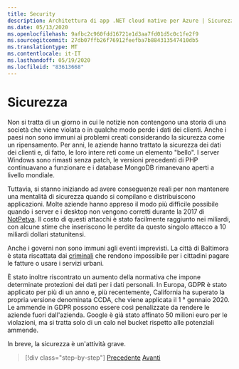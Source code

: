 ```yaml
---
title: Security
description: Architettura di app .NET cloud native per Azure | Sicurezza
ms.date: 05/13/2020
ms.openlocfilehash: 9afbc2c960fdd16721e1d3aa7fd01d5c0c1fe2f9
ms.sourcegitcommit: 27db07ffb26f76912feefba7b884313547410db5
ms.translationtype: MT
ms.contentlocale: it-IT
ms.lasthandoff: 05/19/2020
ms.locfileid: "83613668"
---
```

# <a name="security"></a>Sicurezza

Non si tratta di un giorno in cui le notizie non contengono una storia di una società che viene violata o in qualche modo perde i dati dei clienti. Anche i paesi non sono immuni ai problemi creati considerando la sicurezza come un ripensamento. Per anni, le aziende hanno trattato la sicurezza dei dati dei clienti e, di fatto, le loro intere reti come un elemento "bello". I server Windows sono rimasti senza patch, le versioni precedenti di PHP continuavano a funzionare e i database MongoDB rimanevano aperti a livello mondiale.

Tuttavia, si stanno iniziando ad avere conseguenze reali per non mantenere una mentalità di sicurezza quando si compilano e distribuiscono applicazioni. Molte aziende hanno appreso il modo più difficile possibile quando i server e i desktop non vengono corretti durante la 2017 di [NotPetya](https://www.wired.com/story/notpetya-cyberattack-ukraine-russia-code-crashed-the-world/). Il costo di questi attacchi è stato facilmente raggiunto nei miliardi, con alcune stime che inseriscono le perdite da questo singolo attacco a 10 miliardi dollari statunitensi.

Anche i governi non sono immuni agli eventi imprevisti. La città di Baltimora è stata riscattata dai [criminali](https://www.vox.com/recode/2019/5/21/18634505/baltimore-ransom-robbinhood-mayor-jack-young-hackers) che rendono impossibile per i cittadini pagare le fatture o usare i servizi urbani.

È stato inoltre riscontrato un aumento della normativa che impone determinate protezioni dei dati per i dati personali. In Europa, GDPR è stato applicato per più di un anno e, più recentemente, California ha superato la propria versione denominata CCDA, che viene applicata il 1 ° gennaio 2020. Le ammende in GDPR possono essere così penalizzate da rendere le aziende fuori dall'azienda. Google è già stato affinato 50 milioni euro per le violazioni, ma si tratta solo di un calo nel bucket rispetto alle potenziali ammende.

In breve, la sicurezza è un'attività grave.

>[!div class="step-by-step"]
>[Precedente](identity-server.md) 
> [Avanti](azure-security.md)
